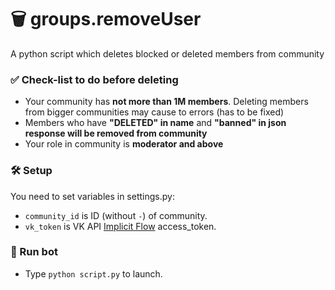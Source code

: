 # 🗑️ groups.removeUser
A python script which deletes blocked or deleted members from community

### ✅ Check-list to do before deleting
* Your community has **not more than 1M members**. Deleting members from bigger communities may cause to errors (has to be fixed)
* Members who have **"DELETED" in name** and **"banned" in json response will be removed from community**
* Your role in community is **moderator and above** 

### 🛠 Setup
You need to set variables in settings.py:
* `community_id` is ID (without `-`) of community.
* `vk_token` is VK API [Implicit Flow][0] access_token.


### 🔌 Run bot
* Type `python script.py` to launch.


[0]: https://vk.com/dev/implicit_flow_user?f=3.%20Receiving%20access_token "Implicit Flow for User Access Token"